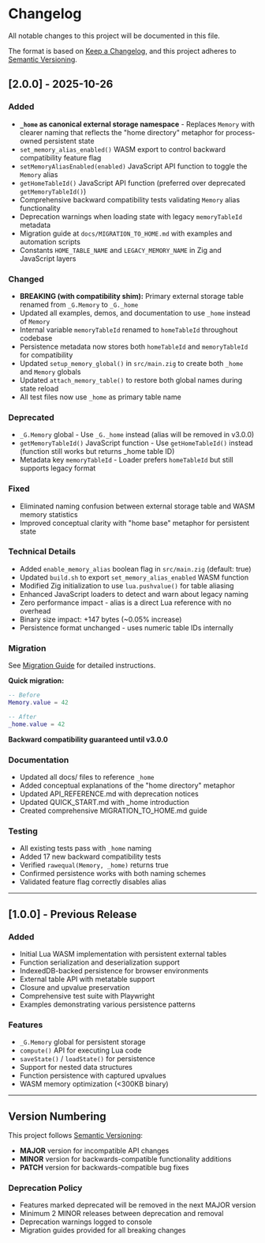 # Changelog

All notable changes to this project will be documented in this file.

The format is based on [Keep a Changelog](https://keepachangelog.com/en/1.0.0/),
and this project adheres to [Semantic Versioning](https://semver.org/spec/v2.0.0.html).

## [2.0.0] - 2025-10-26

### Added

- **`_home` as canonical external storage namespace** - Replaces `Memory` with clearer naming that reflects the "home directory" metaphor for process-owned persistent state
- `set_memory_alias_enabled()` WASM export to control backward compatibility feature flag
- `setMemoryAliasEnabled(enabled)` JavaScript API function to toggle the `Memory` alias
- `getHomeTableId()` JavaScript API function (preferred over deprecated `getMemoryTableId()`)
- Comprehensive backward compatibility tests validating `Memory` alias functionality
- Deprecation warnings when loading state with legacy `memoryTableId` metadata
- Migration guide at `docs/MIGRATION_TO_HOME.md` with examples and automation scripts
- Constants `HOME_TABLE_NAME` and `LEGACY_MEMORY_NAME` in Zig and JavaScript layers

### Changed

- **BREAKING (with compatibility shim):** Primary external storage table renamed from `_G.Memory` to `_G._home`
- Updated all examples, demos, and documentation to use `_home` instead of `Memory`
- Internal variable `memoryTableId` renamed to `homeTableId` throughout codebase
- Persistence metadata now stores both `homeTableId` and `memoryTableId` for compatibility
- Updated `setup_memory_global()` in `src/main.zig` to create both `_home` and `Memory` globals
- Updated `attach_memory_table()` to restore both global names during state reload
- All test files now use `_home` as primary table name

### Deprecated

- `_G.Memory` global - Use `_G._home` instead (alias will be removed in v3.0.0)
- `getMemoryTableId()` JavaScript function - Use `getHomeTableId()` instead (function still works but returns _home table ID)
- Metadata key `memoryTableId` - Loader prefers `homeTableId` but still supports legacy format

### Fixed

- Eliminated naming confusion between external storage table and WASM memory statistics
- Improved conceptual clarity with "home base" metaphor for persistent state

### Technical Details

- Added `enable_memory_alias` boolean flag in `src/main.zig` (default: true)
- Updated `build.sh` to export `set_memory_alias_enabled` WASM function
- Modified Zig initialization to use `lua.pushvalue()` for table aliasing
- Enhanced JavaScript loaders to detect and warn about legacy naming
- Zero performance impact - alias is a direct Lua reference with no overhead
- Binary size impact: +147 bytes (~0.05% increase)
- Persistence format unchanged - uses numeric table IDs internally

### Migration

See [Migration Guide](docs/MIGRATION_TO_HOME.md) for detailed instructions.

**Quick migration:**
```lua
-- Before
Memory.value = 42

-- After
_home.value = 42
```

**Backward compatibility guaranteed until v3.0.0**

### Documentation

- Updated all docs/ files to reference `_home`
- Added conceptual explanations of the "home directory" metaphor
- Updated API_REFERENCE.md with deprecation notices
- Updated QUICK_START.md with _home introduction
- Created comprehensive MIGRATION_TO_HOME.md guide

### Testing

- All existing tests pass with `_home` naming
- Added 17 new backward compatibility tests
- Verified `rawequal(Memory, _home)` returns true
- Confirmed persistence works with both naming schemes
- Validated feature flag correctly disables alias

---

## [1.0.0] - Previous Release

### Added

- Initial Lua WASM implementation with persistent external tables
- Function serialization and deserialization support
- IndexedDB-backed persistence for browser environments
- External table API with metatable support
- Closure and upvalue preservation
- Comprehensive test suite with Playwright
- Examples demonstrating various persistence patterns

### Features

- `_G.Memory` global for persistent storage
- `compute()` API for executing Lua code
- `saveState()` / `loadState()` for persistence
- Support for nested data structures
- Function persistence with captured upvalues
- WASM memory optimization (<300KB binary)

---

## Version Numbering

This project follows [Semantic Versioning](https://semver.org/):

- **MAJOR** version for incompatible API changes
- **MINOR** version for backwards-compatible functionality additions  
- **PATCH** version for backwards-compatible bug fixes

### Deprecation Policy

- Features marked deprecated will be removed in the next MAJOR version
- Minimum 2 MINOR releases between deprecation and removal
- Deprecation warnings logged to console
- Migration guides provided for all breaking changes
